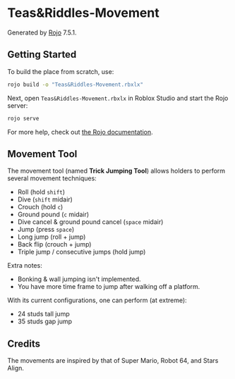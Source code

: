 # Teas&Riddles-Movement
Generated by [Rojo](https://github.com/rojo-rbx/rojo) 7.5.1.

## Getting Started
To build the place from scratch, use:

```bash
rojo build -o "Teas&Riddles-Movement.rbxlx"
```

Next, open `Teas&Riddles-Movement.rbxlx` in Roblox Studio and start the Rojo server:

```bash
rojo serve
```

For more help, check out [the Rojo documentation](https://rojo.space/docs).


## Movement Tool

The movement tool (named **Trick Jumping Tool**) allows holders to perform several movement techniques:
* Roll (hold `shift`)
* Dive (`shift` midair)
* Crouch (hold `c`)
* Ground pound (`c` midair)
* Dive cancel & ground pound cancel (`space` midair)
* Jump (press `space`)
* Long jump (roll + jump)
* Back flip (crouch + jump)
* Triple jump / consecutive jumps (hold jump)

Extra notes:
* Bonking & wall jumping isn't implemented.
* You have more time frame to jump after walking off a platform.

With its current configurations, one can perform (at extreme):
* 24 studs tall jump
* 35 studs gap jump


## Credits

The movements are inspired by that of Super Mario, Robot 64, and Stars Align.
